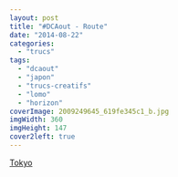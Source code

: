```yaml
---
layout: post
title: "#DCAout - Route"
date: "2014-08-22"
categories: 
  - "trucs"
tags: 
  - "dcaout"
  - "japon"
  - "trucs-creatifs"
  - "lomo"
  - "horizon"
coverImage: 2009249645_619fe345c1_b.jpg
imgWidth: 360
imgHeight: 147
cover2left: true
---
```


<a href="https://flic.kr/p/44xVVg">Tokyo</a>

